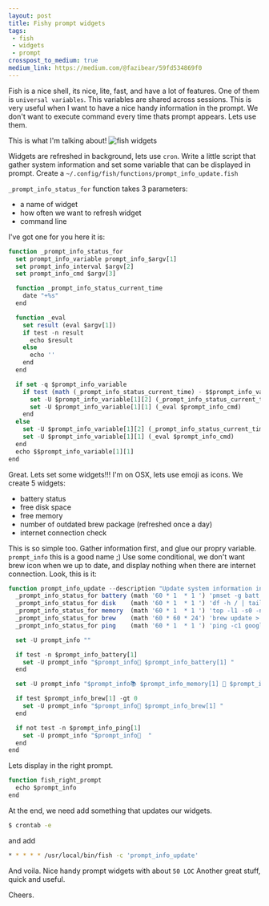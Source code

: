 ```yaml
---
layout: post
title: Fishy prompt widgets
tags:
 - fish
 - widgets
 - prompt
crosspost_to_medium: true
medium_link: https://medium.com/@fazibear/59fd534869f0
---
```

Fish is a nice shell, its nice, lite, fast, and have a lot of features. One of them is `universal variables`. This variables are shared across sessions. This is very useful when I want to have a nice handy information in the prompt. We don't want to execute command every time thats prompt appears. Lets use them.

This is what I'm talking about! ![fish widgets](/image/fish_widgets.png)

Widgets are refreshed in background, lets use `cron`. Write a little script that gather system information and set some variable that can be displayed in prompt.
Create a `~/.config/fish/functions/prompt_info_update.fish`

`_prompt_info_status_for` function takes 3 parameters:

 - a name of widget
 - how often we want to refresh widget
 - command line

I've got one for you here it is:

```js
function _prompt_info_status_for
  set prompt_info_variable prompt_info_$argv[1]
  set prompt_info_interval $argv[2]
  set prompt_info_cmd $argv[3]

  function _prompt_info_status_current_time
    date "+%s"
  end

  function _eval
    set result (eval $argv[1])
    if test -n result
      echo $result
    else
      echo ''
    end
  end

  if set -q $prompt_info_variable
    if test (math (_prompt_info_status_current_time) - $$prompt_info_variable[1][2] ) -ge $prompt_info_interval
      set -U $prompt_info_variable[1][2] (_prompt_info_status_current_time)
      set -U $prompt_info_variable[1][1] (_eval $prompt_info_cmd)
    end
  else
    set -U $prompt_info_variable[1][2] (_prompt_info_status_current_time)
    set -U $prompt_info_variable[1][1] (_eval $prompt_info_cmd)
  end
  echo $$prompt_info_variable[1][1]
end
```

Great. Lets set some widgets!!! I'm on OSX, lets use emoji as icons. We create 5 widgets:

 - battery status
 - free disk space
 - free memory
 - number of outdated brew package (refreshed once a day)
 - internet connection check

This is so simple too. Gather information first, and glue our propry variable. `prompt_info` this is a good name ;)
Use some conditional, we don't want brew icon when we up to date, and display nothing when there are internet connection.
Look, this is it:

```js
function prompt_info_update --description "Update system information in prompt"
  _prompt_info_status_for battery (math '60 * 1  * 1 ') 'pmset -g batt | egrep "([0-9]+\%).*" -o --colour=auto | cut -f1 -d";"'
  _prompt_info_status_for disk    (math '60 * 1  * 1 ') 'df -h / | tail -n1|  awk "{ gsub(/i/,\"\"); print \$4 }"'
  _prompt_info_status_for memory  (math '60 * 1  * 1 ') 'top -l1 -s0 -n1 | awk "/PhysMem/ {print \$6}"'
  _prompt_info_status_for brew    (math '60 * 60 * 24') 'brew update > /dev/null; brew outdated | wc -l | tr -d "[[:space:]]"'
  _prompt_info_status_for ping    (math '60 * 1  * 1 ') 'ping -c1 google.com > /dev/null ; and echo "OK"'

  set -U prompt_info ""

  if test -n $prompt_info_battery[1]
    set -U prompt_info "$prompt_info🔋 $prompt_info_battery[1] "
  end

  set -U prompt_info "$prompt_info📚 $prompt_info_memory[1] 💾 $prompt_info_disk[1] "

  if test $prompt_info_brew[1] -gt 0
    set -U prompt_info "$prompt_info🍺 $prompt_info_brew[1] "
  end

  if not test -n $prompt_info_ping[1]
    set -U prompt_info "$prompt_info🚫  "
  end
end
```

Lets display in the right prompt.

```js
function fish_right_prompt
  echo $prompt_info
end
```

At the end, we need add something that updates our widgets.

```sh
$ crontab -e
```

and add

```sh
* * * * * /usr/local/bin/fish -c 'prompt_info_update'
```

And voila. Nice handy prompt widgets with about `50 LOC`
Another great stuff, quick and useful.

Cheers.
